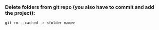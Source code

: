### Delete folders from git repo (you also have to commit and add the project):

`git rm --cached -r <folder name>`


